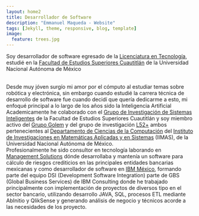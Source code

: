 ```yaml
---
layout: home2
title: Desarrollador de Software
description: "Emmanuel Maqueda - Website"
tags: [Jekyll, theme, responsive, blog, template]
image:
  feature: trees.jpg
---
```


Soy desarrollador de software egresado de la <a href="https://www.cuautitlan.unam.mx/licenciaturas/tecnologia/" target="_blank">Licenciatura en Tecnología</a>, estudié en la <a href="https://www.cuautitlan.unam.mx/#gsc.tab=0" target="_blank">Facultad de Estudios Superiores Cuautitlán</a> de la Universidad Nacional Autónoma de México

<br />
Desde muy jóven surgío mi amor por el cómputo al estudiar temas sobre robótica y electrónica, sin embargo cuando estudié la carrera técnica de desarrollo de software fue cuando decidí que quería dedicarme a esto, mi enfoqué principal a lo largo de los años sido la Inteligencia Artificial

<br />
Academicamente he colaborado con el <a href="https://virtual.cuautitlan.unam.mx/intar/" target="_blank">Grupo de Investigación de Sistemas Inteligentes</a> de la Facultad de Estudios Superiores Cuautitlán y soy miembro activo del <a href="http://golem.iimas.unam.mx/home.php?lang=es&sec=home" target="_blank">Grupo Golem</a> y del grupo de investigación <a href="https://l52mas.gitlab.io/" target="_blank">L52+</a> ambos pertenecientes al <a href="http://golem.iimas.unam.mx/home.php?lang=es&sec=home" target="_blank">Departamento de Ciencias de la Computación</a> del <a href="https://www.iimas.unam.mx/" target="_blank">Instituto de Investigaciones en Matemáticas Aplicadas y en Sistemas</a> (IIMAS), de la Universidad Nacional Autónoma de México.

<br />
Profesionalmente he sido consultor en tecnología laborando en <a href="https://www.managementsolutions.com/en" target="_blank">Management Solutions</a> dónde desarrollaba y mantenía un software para cálculo de riesgos crediticios en las principales entidades bancarias mexicanas y como desarrollador de software en <a href="https://www.ibm.com/mx-es" target="_blank">IBM México</a>, formando parte del equipo DSI (Development Software Integration) parte de GBS (Global Business Services) de IBM Consulting donde he trabajado principalmente con implementación de proyectos de diversos tipo en el sector bancario, utilizando desarrollo JAVA, SQL, procesos ETL mediante AbInitio y QlikSense y generando análisis de negocio y técnicos acorde a las necesidades de los proyecto. <br />
